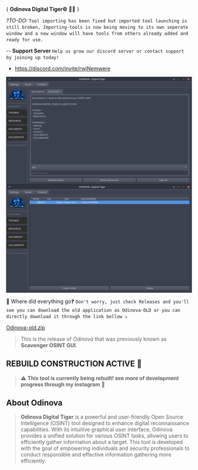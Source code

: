 { **Odinova Digital Tiger©️** 🕵️‍♂️ }

*?TO-DO:* `Tool importing has been fixed but imported tool launching is still broken, Importing-tools is now being moving to its own seperate window and a new window will have tools from others already added and ready for use.`

-- **Support Server** `Help us grow our discord server or contact support by joining up today!` 
- https://discord.com/invite/rwjNemwere

<img src="img/upcoming1.png" alt="Odinova Digital Tiger - Screenshot" style="max-width: 100%; height: auto; display: block; margin: 0 auto;">
<img src="img/upcoming2.png" alt="Odinova Digital Tiger - Screenshot" style="max-width: 100%; height: auto; display: block; margin: 0 auto;">


🤔 Where did everything go❓️ `Don't worry, just check Releases and you'll see you can download the old application as Odinova-OLD or you can directly download it through the link bellow ⤵️`

[Odinova-old.zip](https://github.com/AnonCatalyst/Odinova/files/15425823/Odinova-old.zip)
> This is the release of _Odinova_ that was previously known as **Scavenger OSINT GUI**.


## REBUILD CONSTRUCTION ACTIVE 🚧 
> ⚠️ **This tool is currently being rebuilt! see more of development progress through my instagram** 💪 
## About Odinova 

> **Odinova Digital Tiger** is a powerful and user-friendly Open Source Intelligence (OSINT) tool designed to enhance digital reconnaissance capabilities. With its intuitive graphical user interface, Odinova provides a unified solution for various OSINT tasks, allowing users to efficiently gather information about a target. This tool is developed with the goal of empowering individuals and security professionals to conduct responsible and effective information gathering more efficiently.
